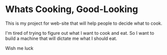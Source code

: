 # Whats Cooking, Good-Looking
This is my project for web-site that will help people to decide what to cook.

I'm tired of trying to figure out what I want to cook and eat. So I want to build a machine that will dictate me what I should eat.

Wish me luck